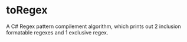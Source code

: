 # toRegex
A C# Regex pattern compilement algorithm, which prints out 2 inclusion formatable regexes and 1 exclusive regex.
